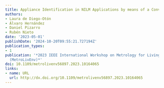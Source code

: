 ```yaml
---
title: Appliance Identification in NILM Applications by means of a Convolutional Auto-Encoder
authors:
- Laura de Diego-Otón
- Álvaro Hernández
- Daniel Pizarro
- Rubén Nieto
date: '2023-05-01'
publishDate: '2024-10-20T09:55:21.727194Z'
publication_types:
- 1
publication: '*2023 IEEE International Workshop on Metrology for Living Environment
  (MetroLivEnv)*'
doi: 10.1109/metrolivenv56897.2023.10164065
links:
- name: URL
  url: http://dx.doi.org/10.1109/metrolivenv56897.2023.10164065
---
```

